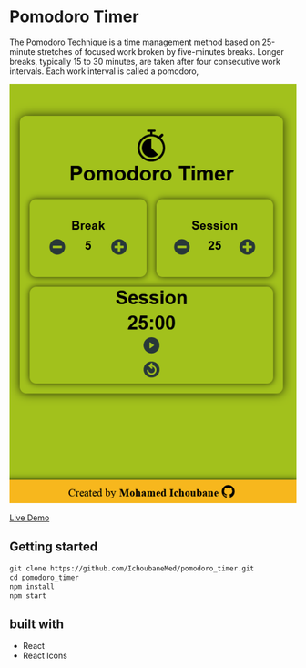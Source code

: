 # Pomodoro Timer

The Pomodoro Technique is a time management method based on 25-minute stretches of focused work broken
by five-minutes breaks. Longer breaks, typically 15 to 30 minutes, are taken after four consecutive work
intervals. Each work interval is called a pomodoro,

![The pomodoro timer!](/pomodoroTimer.png "The Pomodoro Timer")

[Live Demo](https://IchoubaneMed.github.io/pomodoro_timer)

## Getting started

    git clone https://github.com/IchoubaneMed/pomodoro_timer.git
    cd pomodoro_timer
    npm install
    npm start

## built with 

- React
- React Icons